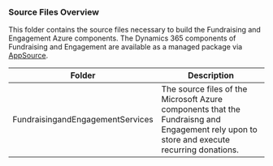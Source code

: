 ### Source Files Overview
This folder contains the source files necessary to build the Fundraising and Engagement Azure components. The Dynamics 365 components of Fundraising and Engagement are available as a managed package via [AppSource](https://appsource.microsoft.com/en-us/product/dynamics-365/msnfp.msftnonprofitfundraisingandengagement). 

| Folder | Description |
| - | - |
| FundraisingandEngagementServices | The source files of the Microsoft Azure components that the Fundraisng and Engagement rely upon to store and execute recurring donations. |
